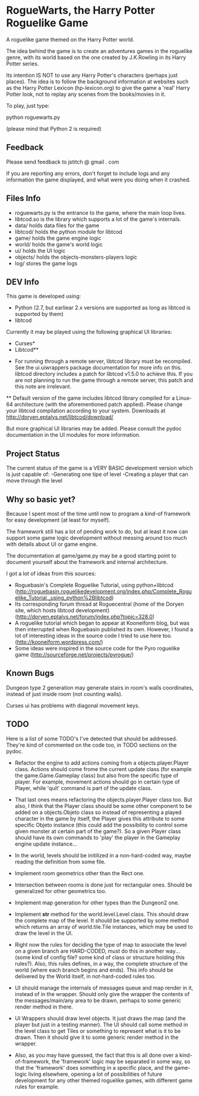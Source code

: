 RogueWarts, the Harry Potter Roguelike Game
===========================================

A roguelike game themed on the Harry Potter world.

The idea behind the game is to create an adventures games in the
roguelike genre, with its world based on the one created by
J.K.Rowling in its Harry Potter series.

Its intention IS NOT to use any Harry Potter's characters (perhaps
just places). The idea is to follow the background information at
websites such as the Harry Potter Lexicon (hp-lexicon.org) to give the
game a 'real' Harry Potter look, not to replay any scenes from the
books/movies in it.

To play, just type:

  python roguewarts.py

(please mind that Python 2 is required)

Feedback
--------
Please send feedback to jstitch @ gmail . com

If you are reporting any errors, don't forget to include logs and any
information the game displayed, and what were you doing when it
crashed.

Files Info
----------
- roguewarts.py is the entrance to the game, where the main loop lives.
- libtcod.so is the library which supports a lot of the game's internals.
- data/ holds data files for the game
- libtcod/ holds the python module for libtcod
- game/ holds the game engine logic
- world/ holds the game's world logic
- ui/ holds the UI logic
- objects/ holds the objects-monsters-players logic
- log/ stores the game logs

DEV Info
--------

This game is developed using:

- Python (2.7, but earliear 2.x versions are supported as long as
  libtcod is supported by them)
- libtcod

Currently it may be played using the following graphical UI libraries:

- Curses*
- Libtcod**

* For running through a remote server, libtcod library must be
  recompiled. See the ui.uiwrappers package documentation for more
  info on this. libtcod directory includes a patch for libtcod v1.5.0
  to achieve this. If you are not planning to run the game through a
  remote server, this patch and this note are irrelevant.

** Default version of the game includes libtcod library compiled for a
   Linux-64 architecture (with the aforementioned patch
   applied). Please change your libtcod compilation according to your
   system. Downloads at http://doryen.eptalys.net/libtcod/download/

But more graphical UI libraries may be added. Please consult the pydoc
documentation in the UI modules for more information.


Project Status
--------------

The current status of the game is a VERY BASIC development version
which is just capable of:
-Generating one tipe of level
-Creating a player that can move through the level

Why so basic yet?
-----------------

Because I spent most of the time until now to program a kind-of
framework for easy development (at least for myself).

The framework still has a lot of pending work to do, but at least it
now can support some game logic development without messing around too
much with details about UI or game engine.

The documentation at game/game.py may be a good starting point to
document yourself about the framework and internal architecture.

I got a lot of ideas from this sources:

- Roguebasin's Complete Roguelike Tutorial, using python+libtcod
  (http://roguebasin.roguelikedevelopment.org/index.php/Complete_Roguelike_Tutorial,_using_python%2Blibtcod)
- Its corresponding forum thread at Roguecentral (home of the Doryen
  site, which hosts libtcod development)
  (http://doryen.eptalys.net/forum/index.php?topic=328.0)
- A roguelike tutorial which began to appear at Kooneiform blog, but
  was then interrupted when Roguebasin published its own. However, I
  found a lot of interesting ideas in the source code I tried to use
  here too. (http://kooneiform.wordpress.com/)
- Some ideas were inspired in the source code for the Pyro roguelike
  game (http://sourceforge.net/projects/pyrogue/)

Known Bugs
----------

Dungeon type 2 generation may generate stairs in room's walls
coordinates, instead of just inside room (not counting walls).

Curses ui has problems with diagonal movement keys.

TODO
----

Here is a list of some TODO's I've detected that should be
addressed. They're kind of commented on the code too, in TODO sections
on the pydoc.

- Refactor the engine to add actions coming from a
  objects.player.Player class. Actions should come frome the current
  update class (for example the game.Game.Gameplay class) but also
  from the specific type of player. For example, movement actions
  should go in certain type of Player, while 'quit' command is part of
  the update class.

- That last ones means refactoring the objects.player.Player class
  too. But also, I think that the Player class should be some other
  component to be added on a objects.Objeto class so instead of
  representing a played character in the game by itself, the Player
  gives this attribute to some specific Objeto instance (this could
  add the possibility to control some given monster at certain part of
  the game?). So a given Player class should have its own commands to
  'play' the player in the Gameplay engine update instance...

- In the world, levels should be initilized in a non-hard-coded way,
  maybe reading the definition from some file.

- Implement room geometrics other than the Rect one.

- Intersection between rooms is done just for rectangular ones. Should
  be generalized for other geometrics too.

- Implement map generation for other types than the Dungeon2 one.

- Implement __str__ method for the world.level.Level class. This
  should draw the complete map of the level. It should be supported by
  some method which returns an array of world.tile.Tile instances,
  which may be used to draw the level in the UI.

- Right now the rules for deciding the type of map to associate the
  level on a given branch are HARD-CODED, must do this in another
  way... (some kind of config file?  some kind of class or structure
  holding this rules?).  Also, this rules defines, in a way, the
  complete structure of the world (where each branch begins and
  ends). This info should be delivered by the World itself, in
  not-hard-coded rules too.

- UI should manage the internals of messages queue and map render in
  it, instead of in the wrapper. Should only give the wrapper the
  contents of the messages/main/any area to be drawn, perhaps to some
  generic render method in there.

- UI Wrappers should draw level objects. It just draws the map (and
  the player but just in a testing manner). The UI should call some
  method in the level class to get Tiles or something to represent
  what is it to be drawn. Then it should give it to some generic
  render method in the wrapper.

- Also, as you may have guessed, the fact that this is all done over a
  kind-of-framework, the 'framework' logic may be separated in some
  way, so that the 'framework' does something in a specific place, and
  the game-logic living elsewhere, opening a lot of possibilities of
  future development for any other themed roguelike games, with
  different game rules for example.